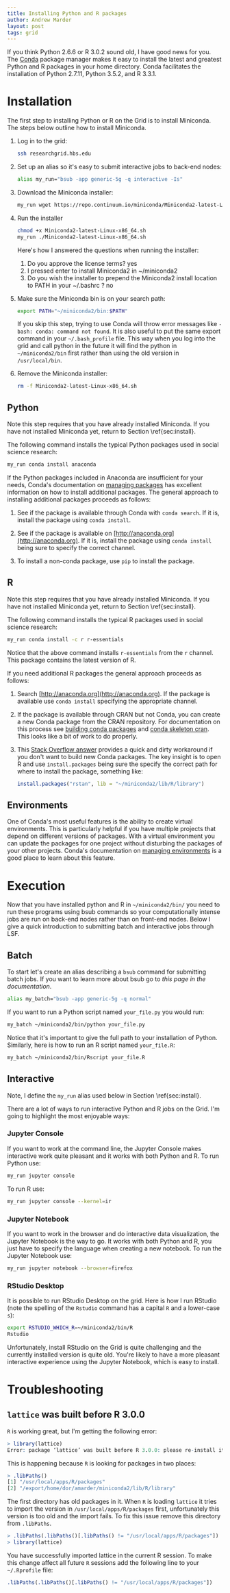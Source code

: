```yaml
---
title: Installing Python and R packages
author: Andrew Marder
layout: post
tags: grid
---
```


If you think Python 2.6.6 or R 3.0.2 sound old, I have good
news for you. The [Conda](http://conda.pydata.org/docs/) package manager makes it easy
to install the latest and greatest Python and R packages in your home
directory. Conda facilitates the installation of Python 2.7.11, Python 3.5.2, and R 3.3.1.

# Installation

The first step to installing Python or R on the Grid is to install Miniconda. The steps below outline how to install Miniconda.

1.  Log in to the grid:

    ```bash
    ssh researchgrid.hbs.edu
    ```

2.  Set up an alias so it's easy to submit interactive jobs to
    back-end nodes:

    ```bash
    alias my_run="bsub -app generic-5g -q interactive -Is"
    ```

3.  Download the Miniconda installer:

    ```bash
    my_run wget https://repo.continuum.io/miniconda/Miniconda2-latest-Linux-x86_64.sh
    ```

4.  Run the installer

    ```bash
    chmod +x Miniconda2-latest-Linux-x86_64.sh
    my_run ./Miniconda2-latest-Linux-x86_64.sh
    ```

    Here's how I answered the questions when running the installer:

    1.  Do you approve the license terms? yes
    2.  I pressed enter to install Miniconda2 in ~/miniconda2
    3.  Do you wish the installer to prepend the Miniconda2 install
        location to PATH in your ~/.bashrc ? no

5.  Make sure the Miniconda bin is on your search path:

    ```bash
    export PATH="~/miniconda2/bin:$PATH"
    ```

    If you skip this step, trying to use Conda will throw error
    messages like `-bash: conda: command not found`. It is also useful
    to put the same export command in your `~/.bash_profile`
    file. This way when you log into the grid and call python in the
    future it will find the python in `~/miniconda2/bin` first rather
    than using the old version in `/usr/local/bin`.
    
6.  Remove the Miniconda installer:

    ```bash
    rm -f Miniconda2-latest-Linux-x86_64.sh
    ```

## Python

Note this step requires that you have already installed Miniconda. If you have not installed Miniconda yet, return to Section \ref{sec:install}.

The following command installs the typical Python packages used in social science research:

```bash
my_run conda install anaconda
```

If the Python packages included in Anaconda are insufficient for your needs, Conda's documentation on [managing packages](http://conda.pydata.org/docs/using/pkgs.html) has excellent information on how to install additional packages. The general approach to installing additional packages proceeds as follows:

1.  See if the package is available through Conda with `conda search`. If it is, install the package using `conda install`.

2.  See if the package is available on [http://anaconda.org](http://anaconda.org). If it is, install the package using `conda install` being sure to specify the correct channel.

3.  To install a non-conda package, use `pip` to install the package.

## R

Note this step requires that you have already installed Miniconda. If you have not installed Miniconda yet, return to Section \ref{sec:install}.

The following command installs the typical R packages used in social science research:

```bash
my_run conda install -c r r-essentials
```

Notice that the above command installs `r-essentials` from the `r` channel. This package contains the latest version of R.

If you need additional R packages the general approach proceeds as follows:

1.  Search [http://anaconda.org](http://anaconda.org). If the package is available use `conda install` specifying the appropriate channel.

2.  If the package is available through CRAN but not Conda, you can create a new Conda package from the CRAN repository. For documentation on this process see [building conda packages](http://conda.pydata.org/docs/build_tutorials/pkgs.html) and [conda skeleton cran](http://conda.pydata.org/docs/commands/build/conda-skeleton-cran.html). This looks like a bit of work to do properly.

3.  This [Stack Overflow answer](http://stackoverflow.com/a/35023854/3756632) provides a quick and dirty workaround if you don't want to build new Conda packages. The key insight is to open R and use `install.packages` being sure the specify the correct path for where to install the package, something like:

    ```r
    install.packages("rstan", lib = "~/miniconda2/lib/R/library")
    ```

## Environments

One of Conda's most useful features is the ability to create virtual environments. This is particularly helpful if you have multiple projects that depend on different versions of packages. With a virtual environment you can update the packages for one project without disturbing the packages of your other projects. Conda's documentation on [managing environments](http://conda.pydata.org/docs/using/envs.html) is a good place to learn about this feature.

# Execution

Now that you have installed python and R in `~/miniconda2/bin/` you
need to run these programs using bsub commands so your computationally
intense jobs are run on back-end nodes rather than on front-end
nodes. Below I give a quick introduction to submitting batch and
interactive jobs through LSF.

## Batch

To start let's create an alias describing a `bsub` command for submitting batch jobs. If you want to learn more about bsub go to *this page in the documentation*.

```bash
alias my_batch="bsub -app generic-5g -q normal"
```

If you want to run a Python script named `your_file.py` you would run:

```bash
my_batch ~/miniconda2/bin/python your_file.py
```

Notice that it's important to give the full path to your installation of Python. Similarly, here is how to run an R script named `your_file.R`:

```bash
my_batch ~/miniconda2/bin/Rscript your_file.R
```

## Interactive

Note, I define the `my_run` alias used below in Section \ref{sec:install}.

There are a lot of ways to run interactive Python and R jobs on the Grid. I'm going to highlight the most enjoyable ways:

### Jupyter Console

If you want to work at the command line, the Jupyter Console makes interactive work quite pleasant and it works with both Python and R. To run Python use:

```bash
my_run jupyter console
```

To run R use:

```bash
my_run jupyter console --kernel=ir
```

### Jupyter Notebook

If you want to work in the browser and do interactive data visualization, the Jupyter Notebook is the way to go. It works with both Python and R, you just have to specify the language when creating a new notebook. To run the Jupyter Notebook use:

```bash
my_run jupyter notebook --browser=firefox
```

### RStudio Desktop

It is possible to run RStudio Desktop on the grid. Here is how I run RStudio (note the spelling of the `Rstudio` command has a capital `R` and a lower-case `s`):

```bash
export RSTUDIO_WHICH_R=~/miniconda2/bin/R
Rstudio
```

Unfortunately, install RStudio on the Grid is quite challenging and the currently installed version is quite old. You're likely to have a more pleasant interactive experience using the Jupyter Notebook, which is easy to install.

# Troubleshooting

## `lattice` was built before R 3.0.0

`R` is working great, but I'm getting the following error:

```r
> library(lattice)
Error: package ‘lattice’ was built before R 3.0.0: please re-install it
```

This is happening because `R` is looking for packages in two places:

```r
> .libPaths()
[1] "/usr/local/apps/R/packages"
[2] "/export/home/dor/amarder/miniconda2/lib/R/library"
```

The first directory has old packages in it. When `R` is loading `lattice` it tries to import the version in `/usr/local/apps/R/packages` first, unfortunately this version is too old and the import fails. To fix this issue remove this directory from `.libPaths`.

```r
> .libPaths(.libPaths()[.libPaths() != "/usr/local/apps/R/packages"])
> library(lattice)
```

You have successfully imported lattice in the current R session. To make this change affect all future `R` sessions add the following line to your `~/.Rprofile` file:

```r
.libPaths(.libPaths()[.libPaths() != "/usr/local/apps/R/packages"])
```
